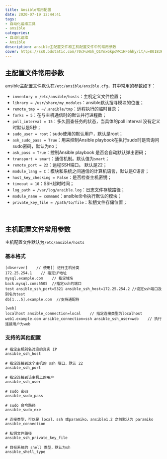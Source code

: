 ```yaml
---
title: Ansible常用配置
date: 2020-07-19 12:44:41
tags:
- 自动化运维工具
- ansible
categories:
- 自动化运维
- Ansible
description: ansible主配置文件和主机配置文件中的常用参数
cover: https://ss0.bdstatic.com/70cFuHSh_Q1YnxGkpoWK1HF6hhy/it/u=80183688,2043592912&fm=26&gp=0.jpg
---
```




## 主配置文件常用参数

ansible主配置文件默认在`/etc/ansible/ansible.cfg`，其中常用的参数如下：

- `inventory = /etc/ansible/hosts`：主机定义文件位置；
- `library = /usr/share/my_modules`：ansible默认搜寻模块的位置；
- `remote_tmp = ~/.ansible/tmp`：远程执行的临时目录； 
- `forks = 5`：在与主机通信时的默认并行进程数；
- `poll_interval = 15`：多久回查任务的状态，当具体的poll interval 没有定义时默认是5秒；
- `sudo_user = root`：sudo使用的默认用户，默认是root；
- `ask_sudo_pass = True`：用来控制Ansible playbook在执行sudo时是否询问sudo密码，默认为no；
- `ask_pass = True`：控制Ansible playbook 是否会自动默认弹出密码；
- `transport = smart`：通信机制。默认值为`smart`；
- `remote_port = 22`：远程SSH端口。 默认是22；
- `module_lang = C`：模块和系统之间通信的计算机语言，默认是C语言；
- `host_key_checking = False`：是否检查主机密钥；
- `timeout = 10`：SSH超时时间；
- `log_path = /var/log/ansible.log`：日志文件存放路径；
- `module_name = command`：ansible命令执行默认的模块；
- `private_key_file = /path/to/file`：私钥文件存储位置；



<br>



## 主机配置文件常用参数

主机配置文件默认为`/etc/ansible/hosts`



### 基本格式

```
[dbserver]    // 使用[] 进行主机分类
172.25.254.1    // 指定iP地址
mysql.example.com    // 指定域名
back.mysql.com:5505  //指定ssh的端口
test ansible_ssh_port=5321 ansible_ssh_host=172.25.254.2 //设定ssh端口及别名为test
db[1...5].example.com  //支持通配符

[web]
localhost ansible_connection=local    // 指定连接类型为localhost
web1.example.com ansible_connection=ssh ansible_ssh_user=web    // 执行连接用户为web
```



### 支持的其他配置

```
# 指定主机别名对应的真实 IP
ansible_ssh_host  

# 指定连接到这个主机的 ssh 端口，默认 22   
ansible_ssh_port 

# 指定连接到该主机上的用户
ansible_ssh_user   

# sudo 密码  
ansible_sudo_pass 

# sudo 命令路径
ansible_sudo_exe    

# 连接类型，可以是 local、ssh 或paramiko，ansible1.2 之前默认为 paramiko   
ansible_connection  

# 私钥文件路径
ansible_ssh_private_key_file      

# 目标系统的 shell 类型，默认为sh
ansible_shell_type   
```

